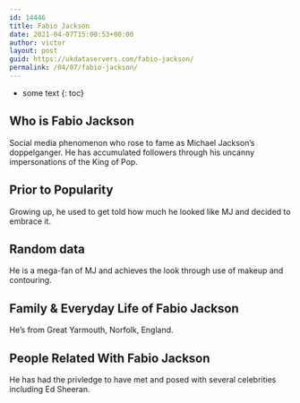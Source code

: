 ```yaml
---
id: 14446
title: Fabio Jackson
date: 2021-04-07T15:00:53+00:00
author: victor
layout: post
guid: https://ukdataservers.com/fabio-jackson/
permalink: /04/07/fabio-jackson/
---
```


* some text
{: toc}


## Who is Fabio Jackson



Social media phenomenon who rose to fame as Michael Jackson&#8217;s doppelganger. He has accumulated followers through his uncanny impersonations of the King of Pop.

                
                
                
## Prior to Popularity



Growing up, he used to get told how much he looked like MJ and decided to embrace it.

                
                
                
## Random data



He is a mega-fan of MJ and achieves the look through use of makeup and contouring.

                
                
                
## Family & Everyday Life of Fabio Jackson



He&#8217;s from Great Yarmouth, Norfolk, England.

                
                
                
## People Related With Fabio Jackson



He has had the privledge to have met and posed with several celebrities including Ed Sheeran.

                
              
            
          
          
          